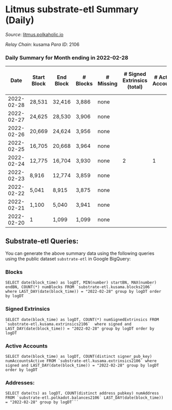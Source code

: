 # Litmus substrate-etl Summary (Daily)

_Source_: [litmus.polkaholic.io](https://litmus.polkaholic.io)

*Relay Chain*: kusama
*Para ID*: 2106



### Daily Summary for Month ending in 2022-02-28


| Date | Start Block | End Block | # Blocks | # Missing | # Signed Extrinsics (total) | # Active Accounts | # Addresses with Balances | # Events | # Transfers | # XCM Transfers In | # XCM Transfers Out |
| ---- | ----------- | --------- | -------- | --------- | --------------------------- | ----------------- | ------------------------- | -------- | ----------- | ------------------ | ------------------- |
| 2022-02-28 | 28,531 | 32,416 | 3,886 | none  |  |  | 16 | 7,775 |   |   |   |
| 2022-02-27 | 24,625 | 28,530 | 3,906 | none  |  |  | 16 | 7,814 |   |   |   |
| 2022-02-26 | 20,669 | 24,624 | 3,956 | none  |  |  | 16 | 7,914 |   |   |   |
| 2022-02-25 | 16,705 | 20,668 | 3,964 | none  |  |  | 16 | 7,930 |   |   |   |
| 2022-02-24 | 12,775 | 16,704 | 3,930 | none  | 2 | 1 | 16 | 7,872 |   |   |   |
| 2022-02-23 | 8,916 | 12,774 | 3,859 | none  |  |  | 16 | 7,721 |   |   |   |
| 2022-02-22 | 5,041 | 8,915 | 3,875 | none  |  |  | 16 | 7,752 |   |   |   |
| 2022-02-21 | 1,100 | 5,040 | 3,941 | none  |  |  | 16 | 7,884 |   |   |   |
| 2022-02-20 | 1 | 1,099 | 1,099 | none  |  |  | 16 | 2,198 |   |   |   |

## Substrate-etl Queries:
You can generate the above summary data using the following queries using the public dataset `substrate-etl` in Google BigQuery:


### Blocks
```
SELECT date(block_time) as logDT, MIN(number) startBN, MAX(number) endBN, COUNT(*) numBlocks FROM `substrate-etl.kusama.blocks2106`  where LAST_DAY(date(block_time)) = "2022-02-28" group by logDT order by logDT
```


### Signed Extrinsics
```
SELECT date(block_time) as logDT, COUNT(*) numSignedExtrinsics FROM `substrate-etl.kusama.extrinsics2106`  where signed and LAST_DAY(date(block_time)) = "2022-02-28" group by logDT order by logDT
```


### Active Accounts
```
SELECT date(block_time) as logDT, COUNT(distinct signer_pub_key) numAccountsActive FROM `substrate-etl.kusama.extrinsics2106` where signed and LAST_DAY(date(block_time)) = "2022-02-28" group by logDT order by logDT
```


### Addresses:
```
SELECT date(ts) as logDT, COUNT(distinct address_pubkey) numAddress FROM `substrate-etl.polkadot.balances2106` LAST_DAY(date(block_time)) = "2022-02-28" group by logDT```

